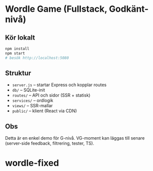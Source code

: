 # Wordle Game (Fullstack, Godkänt-nivå)

## Kör lokalt
```bash
npm install
npm start
# besök http://localhost:5080
```

## Struktur
- `server.js` – startar Express och kopplar routes
- `db/` – SQLite-init
- `routes/` – API och sidor (SSR + statisk)
- `services/` – ordlogik
- `views/` – SSR-mallar
- `public/` – klient (React via CDN)

## Obs
Detta är en enkel demo för G-nivå. VG-moment kan läggas till senare (server-side feedback, filtrering, tester, TS).
# wordle-fixed
